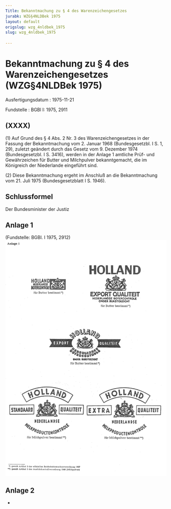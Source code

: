 ```yaml
---
Title: Bekanntmachung zu § 4 des Warenzeichengesetzes
jurabk: WZG§4NLDBek 1975
layout: default
origslug: wzg_4nldbek_1975
slug: wzg_4nldbek_1975

---
```


# Bekanntmachung zu § 4 des Warenzeichengesetzes (WZG§4NLDBek 1975)

Ausfertigungsdatum
:   1975-11-21

Fundstelle
:   BGBl I: 1975, 2911



## (XXXX)

(1) Auf Grund des § 4 Abs. 2 Nr. 3 des Warenzeichengesetzes in der Fassung der Bekanntmachung vom 2. Januar 1968 (Bundesgesetzbl. I S. 1, 29), zuletzt geändert durch das Gesetz vom 9. Dezember 1974 (Bundesgesetzbl. I S. 3416), werden in der Anlage 1 amtliche Prüf- und Gewährzeichen für Butter und Milchpulver bekanntgemacht, die im Königreich der Niederlande eingeführt sind.

(2) Diese Bekanntmachung ergeht im Anschluß an die Bekanntmachung vom 21. Juli 1975 (Bundesgesetzblatt I S. 1946).


## Schlussformel

Der Bundesminister der Justiz


## Anlage 1

(Fundstelle: BGBl. I 1975, 2912)
![bgbl1_1975_j2912_0010.jpg](bgbl1_1975_j2912_0010.jpg)

## Anlage 2

-

